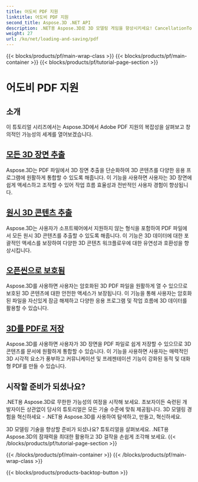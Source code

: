 ```yaml
---
title: 어도비 PDF 지원
linktitle: 어도비 PDF 지원
second_title: Aspose.3D .NET API
description: .NET용 Aspose.3D로 3D 모델링 게임을 향상시키세요! CancellationToken을 사용하여 효율적인 로딩 및 저장 기술을 익히세요. 지금 탐험해보세요!
weight: 27
url: /ko/net/loading-and-saving/pdf
---
```


{{< blocks/products/pf/main-wrap-class >}}
{{< blocks/products/pf/main-container >}}
{{< blocks/products/pf/tutorial-page-section >}}

# 어도비 PDF 지원

## 소개

이 튜토리얼 시리즈에서는 Aspose.3D에서 Adobe PDF 지원의 복잡성을 살펴보고 창의적인 가능성의 세계를 열어보겠습니다.

## [모든 3D 장면 추출](extract-all-3d-scenes)

Aspose.3D는 PDF 파일에서 3D 장면 추출을 단순화하여 3D 콘텐츠를 다양한 응용 프로그램에 원활하게 통합할 수 있도록 해줍니다. 이 기능을 사용하면 사용자는 3D 장면에 쉽게 액세스하고 조작할 수 있어 작업 흐름 효율성과 전반적인 사용자 경험이 향상됩니다.

## [원시 3D 콘텐츠 추출](extract-raw-3d-contents)

Aspose.3D는 사용자가 소프트웨어에서 지원하지 않는 형식을 포함하여 PDF 파일에서 모든 원시 3D 콘텐츠를 추출할 수 있도록 해줍니다. 이 기능은 3D 데이터에 대한 포괄적인 액세스를 보장하여 다양한 3D 콘텐츠 워크플로우에 대한 유연성과 호환성을 향상시킵니다.

## [오픈씬으로 보호됨](open-scene-protected)

Aspose.3D를 사용하면 사용자는 암호화된 3D PDF 파일을 원활하게 열 수 있으므로 보호된 3D 콘텐츠에 대한 안전한 액세스가 보장됩니다. 이 기능을 통해 사용자는 암호화된 파일을 자신있게 잠금 해제하고 다양한 응용 프로그램 및 작업 흐름에 3D 데이터를 활용할 수 있습니다.

## [3D를 PDF로 저장](save-3d-in-pdf)

Aspose.3D를 사용하면 사용자가 3D 장면을 PDF 파일로 쉽게 저장할 수 있으므로 3D 콘텐츠를 문서에 원활하게 통합할 수 있습니다. 이 기능을 사용하면 사용자는 매력적인 3D 시각적 요소가 풍부하고 커뮤니케이션 및 프레젠테이션 기능이 강화된 동적 및 대화형 PDF를 만들 수 있습니다.


## 시작할 준비가 되셨나요?

.NET용 Aspose.3D로 무한한 가능성의 여정을 시작해 보세요. 초보자이든 숙련된 개발자이든 상관없이 당사의 튜토리얼은 모든 기술 수준에 맞춰 제공됩니다. 3D 모델링 경험을 혁신하세요 - .NET용 Aspose.3D를 사용하여 탐색하고, 만들고, 혁신하세요.

3D 모델링 기술을 향상할 준비가 되셨나요? 튜토리얼을 살펴보세요. .NET용 Aspose.3D의 잠재력을 최대한 활용하고 3D 걸작을 손쉽게 조각해 보세요.
{{< /blocks/products/pf/tutorial-page-section >}}

{{< /blocks/products/pf/main-container >}}
{{< /blocks/products/pf/main-wrap-class >}}

{{< blocks/products/products-backtop-button >}}
